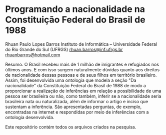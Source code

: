 # Programando a nacionalidade na Constituição Federal do Brasil de 1988
Rhuan Paulo Lopes Barros
Instituto de Informática – Universidade Federal do Rio Grande do Sul (UFRGS)
rhuan.barros@inf.ufrgs.br
rhuanbarros@hotmail.com

Resumo. O Brasil recebeu mais de 1 milhão de imigrantes e refugiados nos últimos anos. E com isso surgem naturalmente dúvidas quanto aos direitos de nacionalidade dessas pessoas e de seus filhos em território brasileiro. Assim, foi desenvolvida uma ontologia que modela a seção "Da nacionalidade" da Constituição Federal do Brasil de 1988 de modo a proporcionar a realização de inferências em relação a possibilidade de uma pessoa ser brasileira ou não, como também, inferir se a nacionalidade seria brasileira nata ou naturalizada, além de informar o artigo e inciso que sustentam a inferência. São apresentadas perguntas, de exemplo, encontradas na internet e respondidas por meio de inferências com a ontologia desenvolvida.

Este repositório contém todos os arquivos criados na pesquisa.
